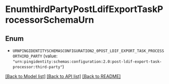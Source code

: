 # EnumthirdPartyPostLdifExportTaskProcessorSchemaUrn

## Enum


* `URNPINGIDENTITYSCHEMASCONFIGURATION2_0POST_LDIF_EXPORT_TASK_PROCESSORTHIRD_PARTY` (value: `"urn:pingidentity:schemas:configuration:2.0:post-ldif-export-task-processor:third-party"`)


[[Back to Model list]](../README.md#documentation-for-models) [[Back to API list]](../README.md#documentation-for-api-endpoints) [[Back to README]](../README.md)



